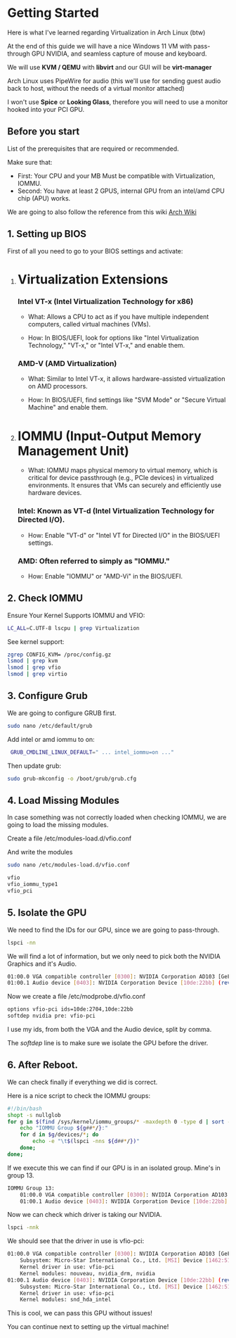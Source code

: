# Getting Started

Here is what I've learned regarding Virtualization in Arch Linux (btw)

At the end of this guide we will have a nice Windows 11 VM with pass-through GPU NVIDIA, 
and seamless capture of mouse and keyboard.

We will use **KVM / QEMU** with **libvirt** and our GUI will be **virt-manager**

Arch Linux uses PipeWire for audio 
(this we'll use for sending guest audio back to host, without the needs of a virtual monitor attached)

I won't use **Spice** or **Looking Glass**, therefore you will need to use a monitor hooked into your PCI GPU.

## Before you start

List of the prerequisites that are required or recommended.

Make sure that:

- First: Your CPU and your MB Must be compatible with Virtualization, IOMMU.
- Second: You have at least 2 GPUS, internal GPU from an intel/amd CPU chip (APU) works.

We are going to also follow the reference from this wiki [Arch Wiki](https://wiki.archlinux.org/title/PCI_passthrough_via_OVMF)

## 1. Setting up BIOS

First of all you need to go to your BIOS settings and activate: 

   1. # Virtualization Extensions

      ### Intel VT-x (Intel Virtualization Technology for x86)
   
      - What: Allows a CPU to act as if you have multiple independent computers, called virtual machines (VMs).
   
      - How: In BIOS/UEFI, look for options like "Intel Virtualization Technology," "VT-x," or "Intel VT-x," and enable them.
   
      ### AMD-V (AMD Virtualization)
   
      - What: Similar to Intel VT-x, it allows hardware-assisted virtualization on AMD processors.
   
      - How: In BIOS/UEFI, find settings like "SVM Mode" or "Secure Virtual Machine" and enable them.

   2. # IOMMU (Input-Output Memory Management Unit)

      - What: IOMMU maps physical memory to virtual memory, which is critical for device passthrough (e.g., PCIe devices) in virtualized environments. It ensures that VMs can securely and efficiently use hardware devices.
   
      ### Intel: Known as VT-d (Intel Virtualization Technology for Directed I/O).
   
      - How: Enable "VT-d" or "Intel VT for Directed I/O" in the BIOS/UEFI settings.
   
      ### AMD: Often referred to simply as "IOMMU."
   
      - How: Enable "IOMMU" or "AMD-Vi" in the BIOS/UEFI.




## 2. Check IOMMU

Ensure Your Kernel Supports IOMMU and VFIO:

```Bash
LC_ALL=C.UTF-8 lscpu | grep Virtualization
```


See kernel support:

```Bash
zgrep CONFIG_KVM= /proc/config.gz
lsmod | grep kvm
lsmod | grep vfio
lsmod | grep virtio
```

## 3. Configure Grub

We are going to configure GRUB first.

```Bash
sudo nano /etc/default/grub
```

Add intel or amd iommu to on:

```Bash
 GRUB_CMDLINE_LINUX_DEFAULT=" ... intel_iommu=on ..."
```

Then update grub:

```Bash
sudo grub-mkconfig -o /boot/grub/grub.cfg
```


## 4. Load Missing Modules

In case something was not correctly loaded when checking IOMMU, we are going to load the missing modules.

Create a file /etc/modules-load.d/vfio.conf

And write the modules

```Bash
sudo nano /etc/modules-load.d/vfio.conf

vfio
vfio_iommu_type1
vfio_pci

```


## 5. Isolate the GPU

We need to find the IDs for our GPU, since we are going to pass-through.

```Bash
lspci -nn
```

We will find a lot of information, but we only need to pick both the NVIDIA Graphics and it's Audio.

```Bash
01:00.0 VGA compatible controller [0300]: NVIDIA Corporation AD103 [GeForce RTX 4080] [10de:2704] (rev a1)
01:00.1 Audio device [0403]: NVIDIA Corporation Device [10de:22bb] (rev a1)

```

Now we create a file /etc/modprobe.d/vfio.conf 

```Bash
options vfio-pci ids=10de:2704,10de:22bb
softdep nvidia pre: vfio-pci
```

I use my ids, from both the VGA and the Audio device, split by comma.

The _softdep_ line is to make sure we isolate the GPU before the driver.



## 6. After Reboot.

We can check finally if everything we did is correct.


Here is a nice script to check the IOMMU groups:

```Bash
#!/bin/bash
shopt -s nullglob
for g in $(find /sys/kernel/iommu_groups/* -maxdepth 0 -type d | sort -V); do
    echo "IOMMU Group ${g##*/}:"
    for d in $g/devices/*; do
        echo -e "\t$(lspci -nns ${d##*/})"
    done;
done;
```

If we execute this we can find if our GPU is in an isolated group. Mine's in group 13.

```Bash
IOMMU Group 13:
	01:00.0 VGA compatible controller [0300]: NVIDIA Corporation AD103 [GeForce RTX 4080] [10de:2704] (rev a1)
	01:00.1 Audio device [0403]: NVIDIA Corporation Device [10de:22bb] (rev a1)

```

Now we can check which driver is taking our NVIDIA.

```Bash
lspci -nnk
```

We should see that the driver in use is vfio-pci:

```Bash
01:00.0 VGA compatible controller [0300]: NVIDIA Corporation AD103 [GeForce RTX 4080] [10de:2704] (rev a1)
	Subsystem: Micro-Star International Co., Ltd. [MSI] Device [1462:5110]
	Kernel driver in use: vfio-pci
	Kernel modules: nouveau, nvidia_drm, nvidia
01:00.1 Audio device [0403]: NVIDIA Corporation Device [10de:22bb] (rev a1)
	Subsystem: Micro-Star International Co., Ltd. [MSI] Device [1462:5110]
	Kernel driver in use: vfio-pci
	Kernel modules: snd_hda_intel

```

This is cool, we can pass this GPU without issues!

You can continue next to setting up the virtual machine! 








